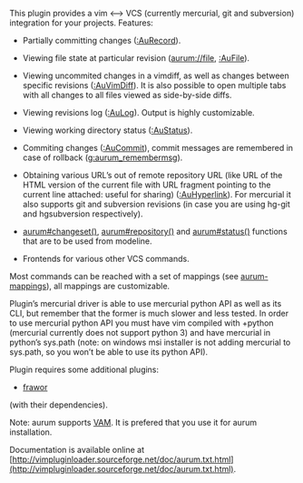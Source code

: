 
This plugin provides a vim <--> VCS (currently mercurial, git and subversion) 
integration for your projects. Features:

  - Partially committing changes ([:AuRecord](http://vimpluginloader.sourceforge.net/doc/aurum.txt.html#line398-0)).

  - Viewing file state at particular revision ([aurum://file](http://vimpluginloader.sourceforge.net/doc/aurum.txt.html#line664-0), [:AuFile](http://vimpluginloader.sourceforge.net/doc/aurum.txt.html#line161-0)).

  - Viewing uncommited changes in a vimdiff, as well as changes between 
    specific revisions ([:AuVimDiff](http://vimpluginloader.sourceforge.net/doc/aurum.txt.html#line441-0)). It is also possible to open multiple 
    tabs with all changes to all files viewed as side-by-side diffs.

  - Viewing revisions log ([:AuLog](http://vimpluginloader.sourceforge.net/doc/aurum.txt.html#line253-0)). Output is highly customizable.

  - Viewing working directory status ([:AuStatus](http://vimpluginloader.sourceforge.net/doc/aurum.txt.html#line402-0)).

  - Commiting changes ([:AuCommit](http://vimpluginloader.sourceforge.net/doc/aurum.txt.html#line102-0)), commit messages are remembered in case of 
    rollback ([g:aurum_remembermsg](http://vimpluginloader.sourceforge.net/doc/aurum.txt.html#line1030-0)).

  - Obtaining various URL’s out of remote repository URL (like URL of the HTML 
    version of the current file with URL fragment pointing to the current line 
    attached: useful for sharing) ([:AuHyperlink](http://vimpluginloader.sourceforge.net/doc/aurum.txt.html#line196-0)). For mercurial it also 
    supports git and subversion revisions (in case you are using hg-git and 
    hgsubversion respectively).

  - [aurum#changeset()](http://vimpluginloader.sourceforge.net/doc/aurum.txt.html#line490-0), [aurum#repository()](http://vimpluginloader.sourceforge.net/doc/aurum.txt.html#line486-0) and [aurum#status()](http://vimpluginloader.sourceforge.net/doc/aurum.txt.html#line494-0) functions 
    that are to be used from modeline.

  - Frontends for various other VCS commands.

Most commands can be reached with a set of mappings (see [aurum-mappings](http://vimpluginloader.sourceforge.net/doc/aurum.txt.html#line826-0)), 
all mappings are customizable.


Plugin’s mercurial driver is able to use mercurial python API as well as its 
CLI, but remember that the former is much slower and less tested. In order to 
use mercurial python API you must have vim compiled with +python (mercurial 
currently does not support python 3) and have mercurial in python’s sys.path 
(note: on windows msi installer is not adding mercurial to sys.path, so you 
won’t be able to use its python API).


Plugin requires some additional plugins:

  - [frawor](https://bitbucket.org/ZyX_I/frawor)

(with their dependencies).


Note: aurum supports [VAM](https://github.com/MarcWeber/vim-addon-manager). It 
      is prefered that you use it for aurum installation.

Documentation is available online at [http://vimpluginloader.sourceforge.net/doc/aurum.txt.html](http://vimpluginloader.sourceforge.net/doc/aurum.txt.html).
